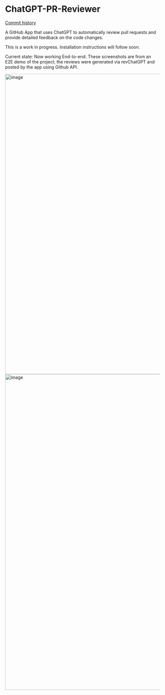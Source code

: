 # ChatGPT-PR-Reviewer
[Commit history](https://github.com/FRCassarino/ChatGPT-PR-Reviewer/commits/main)

A GitHub App that uses ChatGPT to automatically review pull requests and provide detailed feedback on the code changes.

This is a work in progress. Installation instructions will follow soon. 

Current state:
Now working End-to-end. These screenshots are from an E2E demo of the project; the reviews were generated via revChatGPT and posted by the app using Github API.

<img width="975" alt="image" src="https://user-images.githubusercontent.com/6242616/207114303-8a244dfc-c532-4ebf-a61b-7c2fd48b4794.png">
<img width="1026" alt="image" src="https://user-images.githubusercontent.com/6242616/207114333-690c3b6d-5fd3-4589-85af-5b398a33bfba.png">



